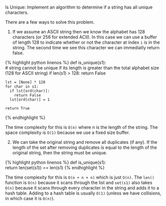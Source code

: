 Is Unique: Implement an algorithm to determine if a string has all unique characters.

There are a few ways to solve this problem.

1. If we assume an ASCII string then we know the alphabet has 128 characters (or 256 for extended ACII). In this case we can use a buffer of length 128 to indicate whether or not the character at index `i` is in the string. The second time we see this character we can immediatly return false.

{% highlight python linenos %}
  def is_unique(s1):  
    # string cannot be unique if its length is greater than the total alphabet size (128 for ASCII string)
    if len(s1) > 128:
      return False

    lst = [None] * 128
    for char in s1:
      if lst[ord(char)]:
        return False
      lst[ord(char)] = 1

    return True
{% endhighlight %}

The time complexity for this is `O(n)` where n is the length of the string. The space complexity is `O(1)` because we use a fixed size buffer.

2. We can take the original string and remove all duplicates (if any). If the length of the set after removing duplicates is equal to the length of the original string, then the string must be unique.

{% highlight python linenos %}
  def is_unique(s1):  
    return len(set(s1)) == len(s1)
{% endhighlight %}

The time complexity for this is `O(n + n + n)` which is just `O(n)`. The `len()` function is `O(n)` because it scans through the list and `set(s1)` also takes `O(n)` because it scans through every character in the string and adds it to a hash table. Adding to a hash table is usually `O(1)` (unless we have collisions, in which case it is `O(n)`). 

